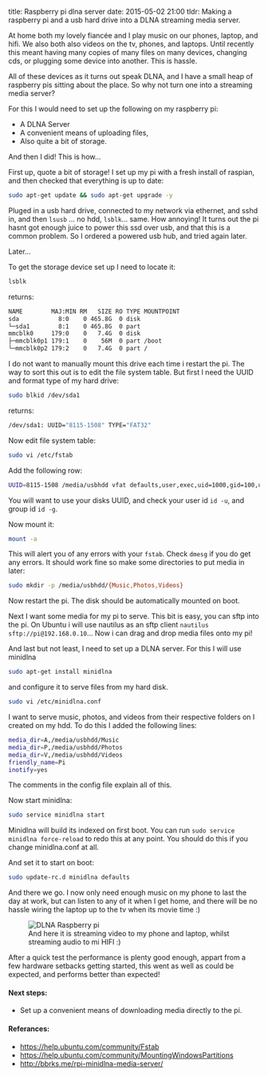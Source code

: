 title: Raspberry pi dlna server
date: 2015-05-02 21:00
tldr: Making a raspberry pi and a usb hard drive into a DLNA streaming media server.

At home both my lovely fiancée and I play music on our phones, laptop, and hifi.
We also both also videos on the tv, phones, and laptops. Until recently this meant having
many copies of many files on many devices, changing cds, or plugging some device
into another. This is hassle.

All of these devices as it turns out speak DLNA, and I have a small heap of
raspberry pis sitting about the place. So why not turn one into a streaming
media server?

For this I would need to set up the following on my raspberry pi:

* A DLNA Server
* A convenient means of uploading files,
* Also quite a bit of storage.

And then I did! This is how...

First up, quote a bit of storage! I set up my pi with a fresh install of raspian,
and then checked that everything is up to date:

```bash
sudo apt-get update && sudo apt-get upgrade -y
```

Pluged in a usb hard drive, connected to my network via ethernet, and sshd in,
and then `lsusb` ... no hdd, `lsblk`... same. How annoying! It turns out the pi
hasnt got enough juice to power this ssd over usb, and that this is a common problem.
So I ordered a powered usb hub, and tried again later.

Later...

To get the storage device set up I need to locate it:

```bash
lsblk
```
returns:

```bash
NAME        MAJ:MIN RM   SIZE RO TYPE MOUNTPOINT
sda           8:0    0 465.8G  0 disk
└─sda1        8:1    0 465.8G  0 part
mmcblk0     179:0    0   7.4G  0 disk
├─mmcblk0p1 179:1    0    56M  0 part /boot
└─mmcblk0p2 179:2    0   7.4G  0 part /
```

I do not want to manually mount this drive each time i restart the pi.
The way to sort this out is to edit the file system table. But first I need the
UUID and format type of my hard drive:

```bash
sudo blkid /dev/sda1
```

returns:

```bash
/dev/sda1: UUID="8115-1508" TYPE="FAT32"
```

Now edit file system table:

```bash
sudo vi /etc/fstab
```

Add the following row:

```bash
UUID=8115-1508 /media/usbhdd vfat defaults,user,exec,uid=1000,gid=100,umask=000 0 0
```

You will want to use your disks UUID, and check your user id `id -u`, and group id `id -g`.

Now mount it:

```bash
mount -a
```

This will alert you of any errors with your `fstab`. Check `dmesg` if you do get
any errors. It should work fine so make some directories to put media in later:

```bash
sudo mkdir -p /media/usbhdd/{Music,Photos,Videos}
```

Now restart the pi. The disk should be automatically mounted on boot.

Next I want some media for my pi to serve. This bit is easy, you can sftp into
the pi. On Ubuntu i will use nautilus as an sftp client
`nautilus sftp://pi@192.168.0.10`... Now i can drag and drop media files onto
my pi!

And last but not least, I need to set up a DLNA server. For this I will use
minidlna

```bash
sudo apt-get install minidlna
```

and configure it to serve files from my hard disk.

```bash
sudo vi /etc/minidlna.conf
```

I want to serve music, photos, and videos from their respective folders on I
created on my hdd. To do this I added the following lines:

```bash
media_dir=A,/media/usbhdd/Music
media_dir=P,/media/usbhdd/Photos
media_dir=V,/media/usbhdd/Videos
friendly_name=Pi
inotify=yes
```

The comments in the config file explain all of this.

Now start minidlna:

```bash
sudo service minidlna start
```

Minidlna will build its indexed on first boot. You can run `sudo service
minidlna force-reload` to redo this at any point. You should do this if you
change minidlna.conf at all.

And set it to start on boot:

```bash
sudo update-rc.d minidlna defaults
```

And there we go. I now only need enough music on my phone to last the day at
work, but can listen to any of it when I get home, and there will be no hassle wiring the
laptop up to the tv when its movie time :)

<figure>
  <img src="/assets/pi-dlna.jpg" alt="DLNA Raspberry pi">
  <figcaption>
    And here it is streaming video to my phone and laptop, whilst streaming
audio to mi HIFI :)
  </figcaption>
</figure>

After a quick test the performance is plenty good enough, appart from a few
hardware setbacks getting started, this went as well as could be expected, and
performs better than expected!

#### Next steps:

* Set up a convenient means of downloading media directly to the pi.

#### Referances:

* https://help.ubuntu.com/community/Fstab
* https://help.ubuntu.com/community/MountingWindowsPartitions
* http://bbrks.me/rpi-minidlna-media-server/

